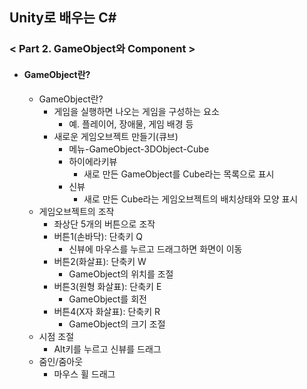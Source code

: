 ## Unity로 배우는 C#

### < Part 2. GameObject와 Component >

- #### GameObject란?
  
  - GameObject란?
    - 게임을 실행하면 나오는 게임을 구성하는 요소
      - 예. 플레이어, 장애물, 게임 배경 등
    - 새로운 게임오브젝트 만들기(큐브)
      - 메뉴-GameObject-3DObject-Cube
      - 하이에라키뷰
        - 새로 만든 GameObject를 Cube라는 목록으로 표시
      - 신뷰
        - 새로 만든 Cube라는 게임오브젝트의 배치상태와 모양 표시
  - 게임오브젝트의 조작
    - 좌상단 5개의 버튼으로 조작
    - 버튼1(손바닥): 단축키 Q
      - 신뷰에 마우스를 누르고 드래그하면 화면이 이동
    - 버튼2(화살표): 단축키 W
      - GameObject의 위치를 조절
    - 버튼3(원형 화살표): 단축키 E
      - GameObject를 회전
    - 버튼4(X자 화살표): 단축키 R
      - GameObject의 크기 조절
  - 시점 조절
    - Alt키를 누르고 신뷰를 드래그
  - 줌인/줌아웃
    - 마우스 휠 드래그